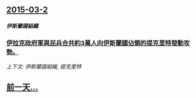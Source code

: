 ## [2015-03-2](/news/2015/03/2/index.md)

##### 伊斯蘭國組織
### [伊拉克政府軍與民兵合共約3萬人向伊斯蘭國佔領的提克里特發動攻勢。 ](/news/2015/03/2/伊拉克政府軍與民兵合共約3萬人向伊斯蘭國佔領的提克里特發動攻勢.md)
_上下文: 伊斯蘭國組織, 提克里特_

## [前一天...](/news/2015/03/1/index.md)


